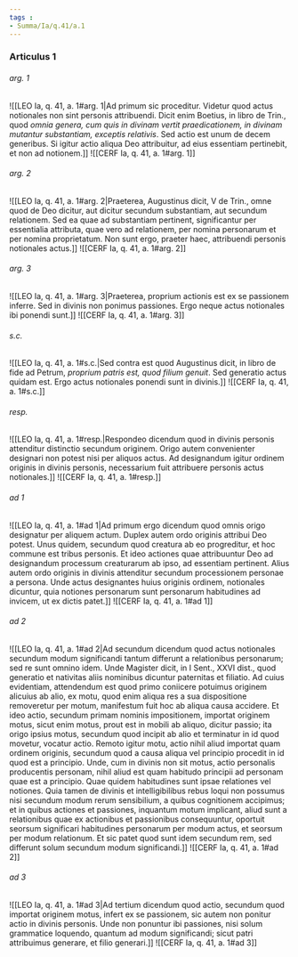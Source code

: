```yaml
---
tags : 
- Summa/Ia/q.41/a.1
---
```


### Articulus 1

###### arg. 1
![[LEO Ia, q. 41, a. 1#arg. 1|Ad primum sic proceditur. Videtur quod actus notionales non sint personis attribuendi. Dicit enim Boetius, in libro de Trin., quod *omnia genera, cum quis in divinam vertit praedicationem, in divinam mutantur substantiam, exceptis relativis*. Sed actio est unum de decem generibus. Si igitur actio aliqua Deo attribuitur, ad eius essentiam pertinebit, et non ad notionem.]]
![[CERF Ia, q. 41, a. 1#arg. 1]]

###### arg. 2
![[LEO Ia, q. 41, a. 1#arg. 2|Praeterea, Augustinus dicit, V de Trin., omne quod de Deo dicitur, aut dicitur secundum substantiam, aut secundum relationem. Sed ea quae ad substantiam pertinent, significantur per essentialia attributa, quae vero ad relationem, per nomina personarum et per nomina proprietatum. Non sunt ergo, praeter haec, attribuendi personis notionales actus.]]
![[CERF Ia, q. 41, a. 1#arg. 2]]

###### arg. 3
![[LEO Ia, q. 41, a. 1#arg. 3|Praeterea, proprium actionis est ex se passionem inferre. Sed in divinis non ponimus passiones. Ergo neque actus notionales ibi ponendi sunt.]]
![[CERF Ia, q. 41, a. 1#arg. 3]]

###### s.c.
![[LEO Ia, q. 41, a. 1#s.c.|Sed contra est quod Augustinus dicit, in libro de fide ad Petrum, *proprium patris est, quod filium genuit*. Sed generatio actus quidam est. Ergo actus notionales ponendi sunt in divinis.]]
![[CERF Ia, q. 41, a. 1#s.c.]]

###### resp.
![[LEO Ia, q. 41, a. 1#resp.|Respondeo dicendum quod in divinis personis attenditur distinctio secundum originem. Origo autem convenienter designari non potest nisi per aliquos actus. Ad designandum igitur ordinem originis in divinis personis, necessarium fuit attribuere personis actus notionales.]]
![[CERF Ia, q. 41, a. 1#resp.]]

###### ad 1
![[LEO Ia, q. 41, a. 1#ad 1|Ad primum ergo dicendum quod omnis origo designatur per aliquem actum. Duplex autem ordo originis attribui Deo potest. Unus quidem, secundum quod creatura ab eo progreditur, et hoc commune est tribus personis. Et ideo actiones quae attribuuntur Deo ad designandum processum creaturarum ab ipso, ad essentiam pertinent. Alius autem ordo originis in divinis attenditur secundum processionem personae a persona. Unde actus designantes huius originis ordinem, notionales dicuntur, quia notiones personarum sunt personarum habitudines ad invicem, ut ex dictis patet.]]
![[CERF Ia, q. 41, a. 1#ad 1]]

###### ad 2
![[LEO Ia, q. 41, a. 1#ad 2|Ad secundum dicendum quod actus notionales secundum modum significandi tantum differunt a relationibus personarum; sed re sunt omnino idem. Unde Magister dicit, in I Sent., XXVI dist., quod generatio et nativitas aliis nominibus dicuntur paternitas et filiatio. Ad cuius evidentiam, attendendum est quod primo coniicere potuimus originem alicuius ab alio, ex motu, quod enim aliqua res a sua dispositione removeretur per motum, manifestum fuit hoc ab aliqua causa accidere. Et ideo actio, secundum primam nominis impositionem, importat originem motus, sicut enim motus, prout est in mobili ab aliquo, dicitur passio; ita origo ipsius motus, secundum quod incipit ab alio et terminatur in id quod movetur, vocatur actio. Remoto igitur motu, actio nihil aliud importat quam ordinem originis, secundum quod a causa aliqua vel principio procedit in id quod est a principio. Unde, cum in divinis non sit motus, actio personalis producentis personam, nihil aliud est quam habitudo principii ad personam quae est a principio. Quae quidem habitudines sunt ipsae relationes vel notiones. Quia tamen de divinis et intelligibilibus rebus loqui non possumus nisi secundum modum rerum sensibilium, a quibus cognitionem accipimus; et in quibus actiones et passiones, inquantum motum implicant, aliud sunt a relationibus quae ex actionibus et passionibus consequuntur, oportuit seorsum significari habitudines personarum per modum actus, et seorsum per modum relationum. Et sic patet quod sunt idem secundum rem, sed differunt solum secundum modum significandi.]]
![[CERF Ia, q. 41, a. 1#ad 2]]

###### ad 3
![[LEO Ia, q. 41, a. 1#ad 3|Ad tertium dicendum quod actio, secundum quod importat originem motus, infert ex se passionem, sic autem non ponitur actio in divinis personis. Unde non ponuntur ibi passiones, nisi solum grammatice loquendo, quantum ad modum significandi; sicut patri attribuimus generare, et filio generari.]]
![[CERF Ia, q. 41, a. 1#ad 3]]

